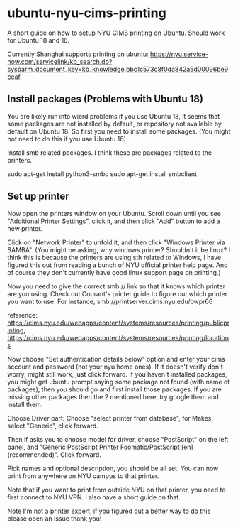# ubuntu-nyu-cims-printing
A short guide on how to setup NYU CIMS printing on Ubuntu. Should work for Ubuntu 18 and 16.

Currently Shanghai supports printing on ubuntu: https://nyu.service-now.com/servicelink/kb_search.do?sysparm_document_key=kb_knowledge,bbc1c573c8f0da842a5d00096be9ccaf 

## Install packages (Problems with Ubuntu 18)
You are likely run into wierd problems if you use Ubuntu 18, it seems that some packages are not installed by default, or repository not available by default on Ubuntu 18. So first you need to install some packages. (You might not need to do this if you use Ubuntu 16)

Install smb related packages. I think these are packages related to the printers. 

sudo apt-get install python3-smbc
sudo apt-get install smbclient

## Set up printer
Now open the printers window on your Ubuntu.
Scroll down until you see "Additional Printer Settings", click it, and then click "Add" button to add a new printer. 

Click on "Network Printer" to unfold it, and then click "Windows Printer via SAMBA". (You might be asking, why windows printer? Shouldn't it be linux? I think this is because the printers are using sth related to Windows, I have figured this out from reading a bunch of NYU official printer help page. And of course they don't currently have good linux support page on printing.)

Now you need to give the correct smb:// link so that it knows which printer are you using. Check out Courant's printer guide to figure out which printer you want to use. For instance, smb://printserver.cims.nyu.edu/bwpr66

reference: https://cims.nyu.edu/webapps/content/systems/resources/printing/publicprinting, https://cims.nyu.edu/webapps/content/systems/resources/printing/locations

Now choose "Set authentication details below" option and enter your cims account and password (not your nyu home ones).
If it doesn't verify don't worry, might still work, just click forward. If you haven't installed packages, you might get ubuntu prompt saying some package not found (with name of packages), then you should go and first install those packages. If you are missing other packages then the 2 mentioned here, try google them and install them.  

Choose Driver part: Choose "select printer from database", for Makes, select "Generic", click forward.

Then if asks you to choose model for driver, choose "PostScript" on the left panel, and "Generic PostScript Printer Foomatic/PostScript [en] (recommended)". Click forward.

Pick names and optional description, you should be all set. You can now print from anywhere on NYU campus to that printer.

Note that if you want to print from outside NYU on that printer, you need to first connect to NYU VPN. I also have a short guide on that.

Note I'm not a printer expert, if you figured out a better way to do this please open an issue thank you!
